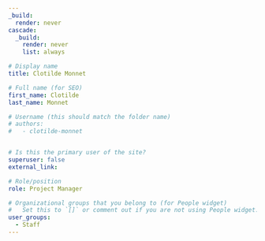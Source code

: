 ```yaml
---
_build:
  render: never
cascade:
  _build:
    render: never
    list: always

# Display name
title: Clotilde Monnet

# Full name (for SEO)
first_name: Clotilde
last_name: Monnet

# Username (this should match the folder name)
# authors:
#   - clotilde-monnet


# Is this the primary user of the site?
superuser: false
external_link: 

# Role/position
role: Project Manager

# Organizational groups that you belong to (for People widget)
#   Set this to `[]` or comment out if you are not using People widget.
user_groups:
  - Staff
---
```


